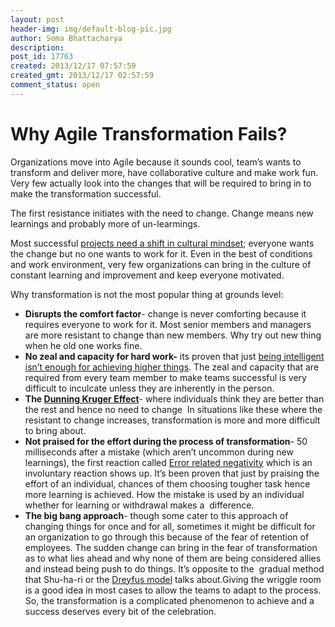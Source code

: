 ```yaml
---
layout: post
header-img: img/default-blog-pic.jpg
author: Soma Bhattacharya
description: 
post_id: 17763
created: 2013/12/17 07:57:59
created_gmt: 2013/12/17 02:57:59
comment_status: open
---
```


# Why Agile Transformation Fails?

Organizations move into Agile because it sounds cool, team’s wants to transform and deliver more, have collaborative culture and make work fun. Very few actually look into the changes that will be required to bring in to make the transformation successful.

The first resistance initiates with the need to change. Change means new learnings and probably more of un-learmings.

Most successful [projects need a shift in cultural mindset][1]; everyone wants the change but no one wants to work for it. Even in the best of conditions and work environment, very few organizations can bring in the culture of constant learning and improvement and keep everyone motivated.

Why transformation is not the most popular thing at grounds level: 

  * **Disrupts the comfort factor**\- change is never comforting because it requires everyone to work for it. Most senior members and managers are more resistant to change than new members. Why try out new thing when he old one works fine.
  * **No zeal and capacity for hard work-** its proven that just [being intelligent isn’t enough for achieving higher things][2]. The zeal and capacity that are required from every team member to make teams successful is very difficult to inculcate unless they are inherently in the person.
  * **The [Dunning Kruger Effect][3]**\- where individuals think they are better than the rest and hence no need to change  In situations like these where the resistant to change increases, transformation is more and more difficult to bring about.
  * **Not praised for the effort during the process of transformation**\- 50 milliseconds after a mistake (which aren’t uncommon during new learnings), the first reaction called [Error related negativity][4] which is an involuntary reaction shows up. It’s been proven that just by praising the effort of an individual, chances of them choosing tougher task hence more learning is achieved. How the mistake is used by an individual whether for learning or withdrawal makes a  difference.
  * **The big bang approach**\- though some cater to this approach of changing things for once and for all, sometimes it might be difficult for an organization to go through this because of the fear of retention of employees. The sudden change can bring in the fear of transformation as to what lies ahead and why none of them are being considered allies and instead being push to do things. It’s opposite to the  gradual method that Shu-ha-ri or the [Dreyfus model][5] talks about.Giving the wriggle room is a good idea in most cases to allow the teams to adapt to the process.
So, the transformation is a complicated phenomenon to achieve and a success deserves every bit of the celebration.

   [1]: http://www.pm4girls.elizabeth-harrin.com/2013/11/a-world-where-all-projects-succeed-needs-a-culture-change-adrian-dooley-at-conference-zero/
   [2]: http://www.wired.com/wiredscience/2012/05/the-neuroscience-of-effort/
   [3]: http://en.wikipedia.org/wiki/Dunning%E2%80%93Kruger_effect
   [4]: http://www.wired.com/wiredscience/2011/10/why-do-some-people-learn-faster-2/
   [5]: http://en.wikipedia.org/wiki/Dreyfus_model_of_skill_acquisition